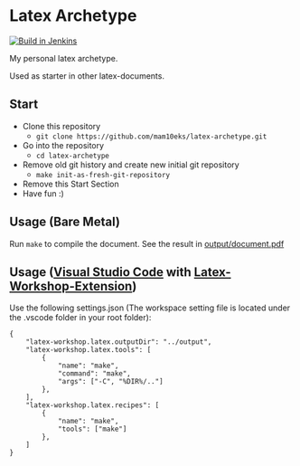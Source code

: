 # Latex Archetype

[![Build in Jenkins](https://jenkins.empty-stack.com/statusbadges-build/icon?job=build_projects/latex/latex-archetype-builds/master)](https://jenkins.empty-stack.com/job/build_projects/job/latex/job/latex-archetype-builds/job/master/)

My personal latex archetype.

Used as starter in other latex-documents.


## Start

- Clone this repository
  - `git clone https://github.com/mam10eks/latex-archetype.git`
- Go into the repository
  - `cd latex-archetype`
- Remove old git history and create new initial git repository
  - `make init-as-fresh-git-repository`
- Remove this Start Section
- Have fun :)

## Usage (Bare Metal)

Run `make` to compile the document.
See the result in [output/document.pdf](output/document.pdf)

## Usage ([Visual Studio Code](https://code.visualstudio.com/) with [Latex-Workshop-Extension](https://marketplace.visualstudio.com/items?itemName=James-Yu.latex-workshop))

Use the following settings.json (The workspace setting file is located under the .vscode folder in your root folder):
```
{
    "latex-workshop.latex.outputDir": "../output",
    "latex-workshop.latex.tools": [
        {
            "name": "make",
            "command": "make",
            "args": ["-C", "%DIR%/.."]
        },
    ],
    "latex-workshop.latex.recipes": [
        {
            "name": "make",
            "tools": ["make"]
        },
    ]
}
```
